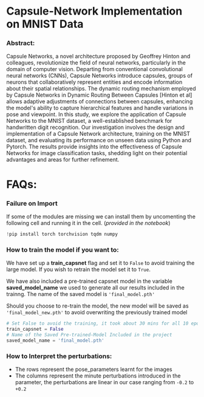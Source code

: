 # Capsule-Network Implementation on MNIST Data
 
### Abstract: 
Capsule Networks, a novel architecture proposed by Geoffrey Hinton and colleagues, revolutionize the field of neural networks, particularly in the domain of computer vision. Departing from conventional convolutional neural networks (CNNs), Capsule Networks introduce capsules, groups of neurons that collaboratively represent entities and encode information about their spatial relationships. The dynamic routing mechanism employed by Capsule Networks in Dynamic Routing Between Capsules [Hinton et al] allows adaptive adjustments of connections between capsules, enhancing the model's ability to capture hierarchical features and handle variations in pose and viewpoint. In this study, we explore the application of Capsule Networks to the MNIST dataset, a well-established benchmark for handwritten digit recognition. Our investigation involves the design and implementation of a Capsule Network architecture, training on the MNIST dataset, and evaluating its performance on unseen data using Python and Pytorch. The results provide insights into the effectiveness of Capsule Networks for image classification tasks, shedding light on their potential advantages and areas for further refinement.

# FAQs:

### Failure on Import

If some of the modules are missing we can install them by uncomenting the following cell and running it in the cell. (*provided in the notebook*)

```python
!pip install torch torchvision tqdm numpy
```

### How to train the model if you want to:

We have set up a **train_capsnet** flag and set it to ```False``` to avoid training the large model.
If you wish to retrain the model set it to ```True```.

We have also included a pre-trained capsnet model in the variable **saved_model_name** we used to generate all our results included in the trainng. The name of the saved model is ```'final_model.pth'```

Should you choose to re-train the model, the new model will be saved as ```'final_model_new.pth'``` to avoid overwriting the previously trained model

```python
# Set False to avoid the training, it took about 30 mins for all 10 epochs to finish training
train_capsnet = False
# Name of the Saved Pre-trained-Model Included in the project
saved_model_name = 'final_model.pth' 
```

### How to Interpret the perturbations:
 - The rows represent the pose_parameters learnt for the images
 - The columns represent the minute perturbations introduced in the parameter, the perturbations are linear in our case ranging from `-0.2` to `+0.2`
